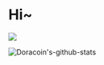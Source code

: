 # Hi~
![](https://visitor-badge.glitch.me/badge?page_id=github-doracoin)

![Doracoin's-github-stats](https://github-readme-stats.vercel.app/api?username=Doracoin&&show_icons=true&&title_color=1abc9c&&icon_color=1abc9c)
